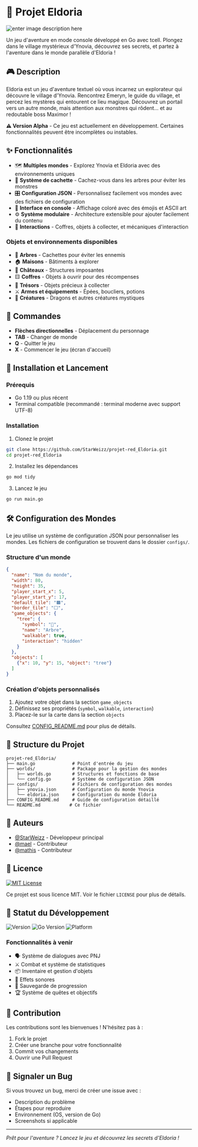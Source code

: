 # 🏰 Projet Eldoria

![enter image description here](https://videos.openai.com/vg-assets/assets/task_01k4wjd6hwf5jtbssx5q50p3pf/1757600548_img_0.webp?st=2025-09-11T12:40:51Z&se=2025-09-17T13:40:51Z&sks=b&skt=2025-09-11T12:40:51Z&ske=2025-09-17T13:40:51Z&sktid=a48cca56-e6da-484e-a814-9c849652bcb3&skoid=b4ab33b8-2ad4-40af-8ed0-a2b350b6603c&skv=2019-02-02&sv=2018-11-09&sr=b&sp=r&spr=https,http&sig=/cm5kURRVbbOlOF32L5QajgNEF83KWzKVDMzEGiKf20=&az=oaivgprodscus)

Un jeu d'aventure en mode console développé en Go avec tcell. Plongez dans le village mystérieux d'Ynovia, découvrez ses secrets, et partez à l'aventure dans le monde parallèle d'Eldoria !

## 🎮 Description

Eldoria est un jeu d'aventure textuel où vous incarnez un explorateur qui découvre le village d'Ynovia. Rencontrez Emeryn, le guide du village, et percez les mystères qui entourent ce lieu magique. Découvrez un portail vers un autre monde, mais attention aux monstres qui rôdent... et au redoutable boss Maximor !

**⚠️ Version Alpha** - Ce jeu est actuellement en développement. Certaines fonctionnalités peuvent être incomplètes ou instables.

## ✨ Fonctionnalités

- 🗺️ **Multiples mondes** - Explorez Ynovia et Eldoria avec des environnements uniques
- 🌳 **Système de cachette** - Cachez-vous dans les arbres pour éviter les monstres
- 🎛️ **Configuration JSON** - Personnalisez facilement vos mondes avec des fichiers de configuration
- 🎨 **Interface en console** - Affichage coloré avec des émojis et ASCII art
- ⚙️ **Système modulaire** - Architecture extensible pour ajouter facilement du contenu
- 🎯 **Interactions** - Coffres, objets à collecter, et mécaniques d'interaction

### Objets et environnements disponibles

- 🌳 **Arbres** - Cachettes pour éviter les ennemis
- 🏠 **Maisons** - Bâtiments à explorer
- 🏰 **Châteaux** - Structures imposantes
- 🟨 **Coffres** - Objets à ouvrir pour des récompenses
- 💎 **Trésors** - Objets précieux à collecter
- ⚔️ **Armes et équipements** - Épées, boucliers, potions
- 🐉 **Créatures** - Dragons et autres créatures mystiques

## 🎯 Commandes

- **Flèches directionnelles** - Déplacement du personnage
- **TAB** - Changer de monde
- **Q** - Quitter le jeu
- **X** - Commencer le jeu (écran d'accueil)

## 🚀 Installation et Lancement

### Prérequis

- Go 1.19 ou plus récent
- Terminal compatible (recommandé : terminal moderne avec support UTF-8)

### Installation

1. Clonez le projet
```bash
git clone https://github.com/StarWeizz/projet-red_Eldoria.git
cd projet-red_Eldoria
```

2. Installez les dépendances
```bash
go mod tidy
```

3. Lancez le jeu
```bash
go run main.go
```

## 🛠️ Configuration des Mondes

Le jeu utilise un système de configuration JSON pour personnaliser les mondes. Les fichiers de configuration se trouvent dans le dossier `configs/`.

### Structure d'un monde

```json
{
  "name": "Nom du monde",
  "width": 80,
  "height": 35,
  "player_start_x": 5,
  "player_start_y": 17,
  "default_tile": "🟫",
  "border_tile": "⬜",
  "game_objects": {
    "tree": {
      "symbol": "🌳",
      "name": "Arbre",
      "walkable": true,
      "interaction": "hidden"
    }
  },
  "objects": [
    {"x": 10, "y": 15, "object": "tree"}
  ]
}
```

### Création d'objets personnalisés

1. Ajoutez votre objet dans la section `game_objects`
2. Définissez ses propriétés (`symbol`, `walkable`, `interaction`)
3. Placez-le sur la carte dans la section `objects`

Consultez [CONFIG_README.md](CONFIG_README.md) pour plus de détails.

## 📁 Structure du Projet

```
projet-red_Eldoria/
├── main.go              # Point d'entrée du jeu
├── worlds/              # Package pour la gestion des mondes
│   ├── worlds.go        # Structures et fonctions de base
│   └── config.go        # Système de configuration JSON
├── configs/             # Fichiers de configuration des mondes
│   ├── ynovia.json      # Configuration du monde Ynovia
│   └── eldoria.json     # Configuration du monde Eldoria
├── CONFIG_README.md     # Guide de configuration détaillé
└── README.md           # Ce fichier
```

## 👥 Auteurs

- [@StarWeizz](https://github.com/StarWeizz) - Développeur principal
- [@mael](https://github.com/StarWeizz) - Contributeur
- [@mathis](https://github.com/StarWeizz) - Contributeur

## 📜 Licence

[![MIT License](https://img.shields.io/badge/License-MIT-green.svg)](https://choosealicense.com/licenses/mit/)

Ce projet est sous licence MIT. Voir le fichier `LICENSE` pour plus de détails.

## 🔄 Statut du Développement

![Version](https://img.shields.io/badge/Version-Alpha-orange)
![Go Version](https://img.shields.io/badge/Go-1.19+-blue)
![Platform](https://img.shields.io/badge/Platform-Cross--Platform-green)

### Fonctionnalités à venir

- 🗣️ Système de dialogues avec PNJ
- ⚔️ Combat et système de statistiques
- 📦 Inventaire et gestion d'objets
- 🎵 Effets sonores
- 💾 Sauvegarde de progression
- 🏆 Système de quêtes et objectifs

## 🤝 Contribution

Les contributions sont les bienvenues ! N'hésitez pas à :

1. Fork le projet
2. Créer une branche pour votre fonctionnalité
3. Commit vos changements
4. Ouvrir une Pull Request

## 🐛 Signaler un Bug

Si vous trouvez un bug, merci de créer une issue avec :
- Description du problème
- Étapes pour reproduire
- Environnement (OS, version de Go)
- Screenshots si applicable

---

*Prêt pour l'aventure ? Lancez le jeu et découvrez les secrets d'Eldoria !*